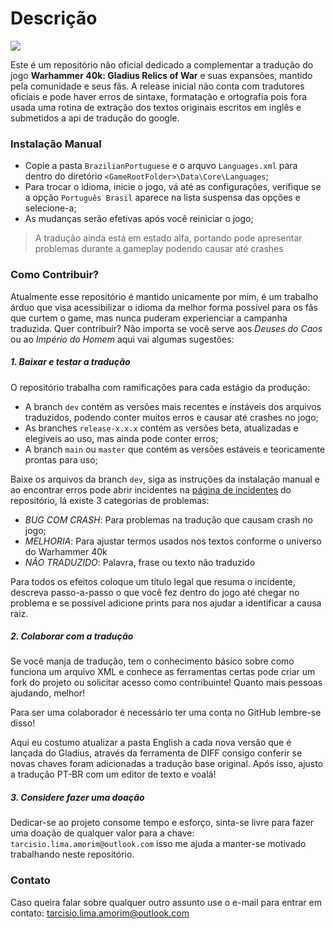 # Descrição

![](https://gameplayscassi.com.br/wp-content/uploads/2023/03/Warhammer-40000-Gladius-Relics-of-War-696x392.jpg)

Este é um repositório não oficial dedicado a complementar a tradução do jogo **Warhammer 40k: Gladius Relics of War** e suas expansões, mantido pela comunidade e seus fãs. A release inicial não conta com tradutores oficiais e pode haver erros de sintaxe, formatação e ortografia pois fora usada uma rotina de extração dos textos originais escritos em inglês e submetidos a api de tradução do google.

### Instalação Manual
- Copie a pasta `BrazilianPortuguese` e o arquvo `Languages.xml` para dentro do diretório `<GameRootFolder>\Data\Core\Languages`;
- Para trocar o idioma, inicie o jogo, vá até as configurações, verifique se a opção `Português Brasil` aparece na lista suspensa das opções e selecione-a;
- As mudanças serão efetivas após você reiniciar o jogo;

> A tradução ainda está em estado alfa, portando pode apresentar problemas durante a gameplay podendo causar até crashes

### Como Contribuir?

Atualmente esse repositório é mantido unicamente por mim, é um trabalho árduo que visa acessibilizar o idioma da melhor forma possível para os fãs que curtem o game, mas nunca puderam experienciar a campanha traduzida. Quer contribuir? Não importa se você serve aos *Deuses do Caos* ou ao *Império do Homem* aqui vai algumas sugestões:

##### 1. Baixar e testar a tradução

O repositório trabalha com ramificações para cada estágio da produção:  
 - A branch `dev` contém as versões mais recentes e instáveis dos arquivos traduzidos, podendo conter muitos erros e causar até crashes no jogo;
 - As branches `release-x.x.x` contém as versões beta, atualizadas e elegíveis ao uso, mas ainda pode conter erros;
 - A branch `main` ou `master` que contém as versões estáveis e teoricamente prontas para uso;

Baixe os arquivos da branch `dev`, siga as instruções da instalação manual e ao encontrar erros pode abrir incidentes na [página de incidentes](https://github.com/tarcisio-lima/warhammer-gladius-ptbr/issues "página de incidentes") do repositório, lá existe 3 categorias de problemas: 
 - *BUG COM CRASH*: Para problemas na tradução que causam crash no jogo;
 - *MELHORIA*: Para ajustar termos usados nos textos conforme o universo do Warhammer  40k
 - *NÃO TRADUZIDO*: Palavra, frase ou texto não traduzido
 
Para todos os efeitos coloque um título legal que resuma o incidente, descreva passo-a-passo o que você fez dentro do jogo até chegar no problema e se possível adicione prints para nos ajudar a identificar a causa raiz.

##### 2. Colaborar  com a tradução

Se você manja de tradução, tem o conhecimento básico sobre como funciona um arquivo XML e conhece as ferramentas certas pode criar um fork do projeto ou solicitar acesso como contribuinte! Quanto mais pessoas ajudando, melhor!

Para ser uma colaborador é necessário ter uma conta no GitHub lembre-se disso!

Aqui eu costumo atualizar a pasta English a cada nova versão que é lançada do Gladius, através da ferramenta de DIFF consigo conferir se novas chaves foram adicionadas a tradução base original. Após isso, ajusto a tradução PT-BR com um editor de texto e voalá!

##### 3. Considere fazer uma doação

Dedicar-se ao projeto consome tempo e esforço, sinta-se livre para fazer uma doação de qualquer valor para a chave: `tarcisio.lima.amorim@outlook.com` isso me ajuda a manter-se motivado trabalhando neste repositório.

### Contato

Caso queira falar sobre qualquer outro assunto use o e-mail para entrar em contato: [tarcisio.lima.amorim@outlook.com](mailto:tarcisio.lima.amorim@outlook.com "tarcisio.lima.amorim@outlook.com")
